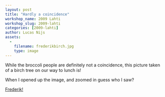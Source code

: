 ```yaml
---
layout: post
title: "Hardly a coincidence"
workshop_name: 2009 Lahti
workshop_slug: 2009-lahti
categories: [2009-lahti]
author: Lucas Nijs
assets:
  -
    filename: frederikbirch.jpg
    type: image
---
```

While the broccoli people are definitely not a coincidence, this picture taken of a birch tree on our way to lunch is!

When I opened up the image, and zoomed in guess who I saw? 

<a href="http://farm4.static.flickr.com/3297/3197514858_837734e832_o.jpg" target="_blank">Frederik!</a>

